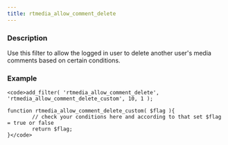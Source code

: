 ```yaml
---
title: rtmedia_allow_comment_delete
---
```


### Description


Use this filter to allow the logged in user to delete another user's media comments based on certain conditions.


### Example



    
    <code>add_filter( 'rtmedia_allow_comment_delete', 'rtmedia_allow_comment_delete_custom', 10, 1 );
    
    function rtmedia_allow_comment_delete_custom( $flag ){
            // check your conditions here and according to that set $flag = true or false
            return $flag;
    }</code>
